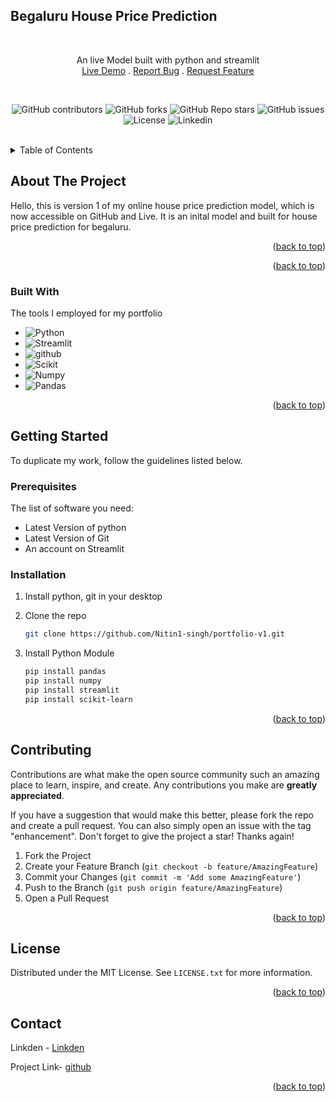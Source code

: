 <!-- Improved compatibility of back to top link: See: https://github.com/othneildrew/Best-README-Template/pull/73 -->
<a id="readme-top"></a>

## Begaluru House Price Prediction
<!-- PROJECT Summary -->
<br />

<div align="center">
  <p align="center">
    An live Model built with python and streamlit
    <br/>
    <a href="https://price-prediction.streamlit.app/">Live Demo</a>
    .
    <a href="https://github.com/Nitin1-singh/price/issues">Report Bug</a>
    .
    <a href="https://github.com/Nitin1-singh/price/issues">Request Feature</a>
  </p>
</div>
<br />
<!-- PROJECT SHIELDS -->
<div align="center">

  ![GitHub contributors](https://img.shields.io/github/contributors/Nitin1-singh/price)
  ![GitHub forks](https://img.shields.io/github/forks/Nitin1-singh/price)
  ![GitHub Repo stars](https://img.shields.io/github/stars/Nitin1-singh/price)
  ![GitHub issues](https://img.shields.io/github/issues/Nitin1-singh/price)
  ![License](https://img.shields.io/badge/license-MIT-blue)
  ![Linkedin](https://img.shields.io/badge/Linkedin-grey?logo=linkedin)
</div>

<br />

<!-- TABLE OF CONTENTS -->
<details>
  <summary>Table of Contents</summary>
  <ol>
    <li>
      <a href="#about-the-project">About The Project</a>
      <ul>
        <li><a href="#built-with">Built With</a></li>
      </ul>
    </li>
    <li>
      <a href="#getting-started">Getting Started</a>
      <ul>
        <li><a href="#prerequisites">Prerequisites</a></li>
        <li><a href="#installation">Installation</a></li>
      </ul>
    </li>
    <li><a href="#contributing">Contributing</a></li>
    <li><a href="#license">License</a></li>
    <li><a href="#contact">Contact</a></li>
  </ol>
</details>


<!-- ABOUT THE PROJECT -->
## About The Project

Hello, this is version 1 of my online house price prediction model, which is now accessible on GitHub and Live. It is an inital model and built for house price prediction for begaluru.  


<p align="right">(<a href="#readme-top">back to top</a>)</p>


<p align="right">(<a href="#readme-top">back to top</a>)</p>

### Built With

The tools I employed for my portfolio

* ![Python](https://img.shields.io/badge/python-20232A?style=for-the-badge&logo=python&logoColor=61DAFB)
* ![Streamlit](https://img.shields.io/badge/Streamlit-20232A?style=for-the-badge&logo=streamlit&logoColor=61DAFB)
* ![github](https://img.shields.io/badge/Github-20232A?style=for-the-badge&logo=github)
* ![Scikit](https://img.shields.io/badge/scikit%20learn-20232A?style=for-the-badge&logo=scikitlearn&logoColor=61DAFB)
* ![Numpy](https://img.shields.io/badge/numpy-20232A?style=for-the-badge&logo=numpy&logoColor=61DAFB)
* ![Pandas](https://img.shields.io/badge/pandas-20232A?style=for-the-badge&logo=pandas&logoColor=61DAFB)


<p align="right">(<a href="#readme-top">back to top</a>)</p>

<!-- GETTING STARTED -->
## Getting Started

To duplicate my work, follow the guidelines listed below.

### Prerequisites

The list of software you need:

* Latest Version of python
* Latest Version of Git
* An account on Streamlit

### Installation

1. Install python, git in your desktop  
2. Clone the repo

   ```sh
   git clone https://github.com/Nitin1-singh/portfolio-v1.git
   ```

3. Install Python Module

   ```sh
   pip install pandas
   pip install numpy
   pip install streamlit
   pip install scikit-learn

   ```

<p align="right">(<a href="#readme-top">back to top</a>)</p>

<!-- CONTRIBUTING -->
## Contributing

Contributions are what make the open source community such an amazing place to learn, inspire, and create. Any contributions you make are **greatly appreciated**.

If you have a suggestion that would make this better, please fork the repo and create a pull request. You can also simply open an issue with the tag "enhancement".
Don't forget to give the project a star! Thanks again!

1. Fork the Project
2. Create your Feature Branch (`git checkout -b feature/AmazingFeature`)
3. Commit your Changes (`git commit -m 'Add some AmazingFeature'`)
4. Push to the Branch (`git push origin feature/AmazingFeature`)
5. Open a Pull Request

<p align="right">(<a href="#readme-top">back to top</a>)</p>



<!-- LICENSE -->
## License

Distributed under the MIT License. See `LICENSE.txt` for more information.

<p align="right">(<a href="#readme-top">back to top</a>)</p>



<!-- CONTACT -->
## Contact

Linkden - [Linkden](https://www.linkedin.com/in/nitin-singh-negi-9b6a95297/)

Project Link- [github](https://github.com/Nitin1-singh/fast-chat)

<p align="right">(<a href="#readme-top">back to top</a>)</p>

